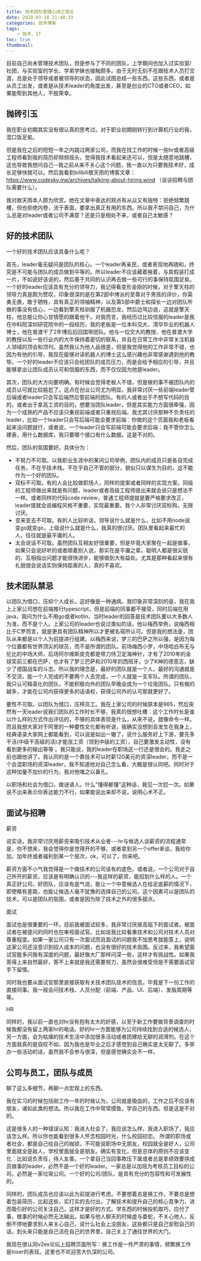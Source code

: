 ```yaml
---
title: 技术团队管理心得之我见
date: 2020-03-18 21:40:33
categories: 技术博客
tags:
    - 技术，IT
toc: true
thumbnail: 
---
```


​    目前自己尚未管理技术团队，但是参与了不同的团队，上学期间也加入过实验室/社团，与实验室的学长、学弟学妹也接触颇多。由于无时无刻不在跟技术人员打交道，总是处于领导或者被领导的状态，因此试图总结一些东西。这些东西，或者是从员工出发，或者是从技术leader的角度出发，甚至是创业的CTO或者CEO，如果能帮到其他人，不胜荣幸。

<!--more-->

## 抛砖引玉

我在职业初期其实没有很认真的思考过。对于职业初期刚转行到计算机行业的我，混口饭足矣。

但是我在之后的短短一年之内跳过两家公司，而我在找工作的时候一些hr或者高级工程师看到我的简历却频频摇头，觉得我技术看起来还可以，但是太随意地跳槽，这也导致我想问自己--我之前从来不关心这个问题，我一直以为只要我技术好，成长足够快就可以。然后我看到bilibili敖天雨的博客文章：https://www.codesky.me/archives/talking-about-hiring.wind （谈谈招聘与团队需要什么）。

我对敖天雨本人颇为欣赏。她在文章中表达的观点有从众又有独特：拒绝频繁跳槽，但也拒绝内卷，流于表面，要拿出真正有用的东西。所以我不禁问自己，为什么总是对leader或者公司不满意？还是只是相处不来，或者自己太敏感？



## 好的技术团队

一个好的技术团队应该具备什么呢？

首先，leader毫无疑问是团队的核心。一个leader再亲民，或者表现地再随和，终究是不可能与团队的成员做到平等的。所以leader不应该藏着掖着，与其假装打成一片，不如说好该说的，然后基于共同的认识再去做一些可行的事保持氛围足矣。一个好的leader应该具有充分的领导力，我记得看变形金刚的时候，对于擎天柱的领导力真是颇为赞叹，印象很深的是在第2部中博派的至尊对于男孩的评价，你英勇无畏，敢于牺牲，具有真正的领袖精神，以及第5部中爵士和探长一边对团队所做的事没有信心，一边看到擎天柱驯服了机器恐龙，然后边骂边说，这就是擎天柱，他总能让你心甘情愿的跟着他干。对我而言，我经历过比较信服的leader是我在中科院深圳研究院中的一段经历，我的老板是一位本科交大，清华毕业的机器人博士，他在普渡干了2年博后后回国带团队。他与一位交大的教授、他在普渡大学的教授以及一些行业内的大牛保持着密切的联系，并且在日常工作中非常关注机器人领域的顶会和顶刊。虽然我认为他人品很差，但是我觉得他的工作非常不错，也因为有他的引导，我现在能够对读机器人的博士这么感兴趣也非常感谢遇到他的教导。一个好的leader不应该只会给团队的成员压力，而是会给予相应的引导，并且能够拿出让团队成员认可和信服的东西，而不仅仅因为他是leader。

其次，团队的大方向要明确。有时候会觉得老板人不错，但是做的事不被团队内的成员认可就比较尴尬了。这点在创业公司尤为明显。我非常讨厌一些前端leader管后端或者leader只会写后端然后管前端的团队。有的人或者出于不想写代码的目的，或者出于拿高工资的目的，想要当团队leader，但是其实能力方面很牵强，因为一个成熟的产品不应该只重视前端或者只重视后端。我尤其讨厌那种不负责任的leader，比如一个leader只会写后端可能会要求前端：你做的这个页面我和老板看起来没问题就行，或者说，一个leader只会写前端可能会要求后端：我不管你怎么建表，用什么数据库，我只要哪个接口有什么数据。这是不对的。

然后，团队的氛围要好。具体分为：

- 不努力不可取。以我职业生涯中的某间公司举例，团队内的成员只是各自完成任务，不在乎技术栈，不在乎自己不管的部分，貌似只以谋生为目的，这不能作为一个好的团队。
- 双标不可取。有的人会比较做职场人，同样的提案或者同样的实现方案，同级的工程师做出来就是有问题，leader或者高级工程师提出来就会说只是想法不一样。或者同样的代码code          review，普通工程师提就是要严格要求改正，leader提就会说编程风格不重要，实现最重要。我个人非常讨厌双标狗，无限讨厌。
- 变来变去不可取。有的人比较听话，领导说什么就是什么，比如不用node说变go就变go，上级说什么就是什么，我真的很讨厌。团队里看起来最忙的人，往往就是最平庸的人。
- 太会说话不可取。虽然团队互相友好很重要，但是毕竟大家聚在一起是做事，如果只会说好听的或者顺着别人说，那实在是平庸之辈。聪明人都是很尖锐的，互相指出问题才能很快进步，能够做到大有益处。尤其是那种看起来很有礼貌很会说话实则保持距离的人，真的不喜欢。



## 技术团队禁忌

以团队为借口，压抑个人成长。这好像是一种通病。我印象非常深刻的是，我在我上上家公司想在前端推行typescript，但是前端的同事都不接受，同时后端在用java，我问为什么不用go或者kotlin，当时leader的回答是技术团队要以大多数人为准，而不是个人。上家公司的leader也说过类似的话，他以梅西举例，说梅西相比于C罗而言，就是更具有团队精神所以才更被名宿所认可。但是我的想法是，团队从来都是以个人为前提进行组建。以梅西来说，梦三的巴萨之所以强，是因为每个位置都有世界顶尖的球员，而不是所谓的团队。前场梅西小罗，中场哈白布无与伦比的中场大师，后场阿尔维斯皮克都是带刀侍卫定海神针，才有了2010年的金球奖前三都在巴萨，也才有了梦三巴萨和2010年的西班牙。少了K神的德意志，缺少了德国战车的斗志。所以我的理念是，最好的团队就是一个人，最好的沟通就是不交流，能一个人完成的不要两个人去完成，一个人就是一支军队。所谓的团队，我只认可精英化的团队，不能积极向外的团队早晚会成为一个垃圾团队。只有做的越多，才能在公司内获得更多的话语权，获得公司外的认可那就更好了。

要性不可取。以团队为借口，压榨员工。我在上家公司的时候原本是965，然后突然有一天leader说我们团队的工作时长不够，我真的很想吐槽：这个工作时长是谁以什么样的方式作出评估的，不够的具体表现是什么，从来不说，就像命令一样。而且我想大家对于阿里的一种要性文化都有听说，我确实没想到会发生在我身上，经典语录大家网上都能看到，可以说是如出一辙了，说什么服务好上下游，要先多干活(中级干高级的活)才能涨工资（领到中级的工资），自己要激发主动性，没有看到更多的输出等等 。我只能说，我的leader在职场这一行还是很会的。我走之前也跟他讲了，我认同的是一个靠技术可以时薪120美元的资深leader，而不是一个会混职场的资深leader，我不知道他对自己怎么看，大概是很认同吧。同时对于这种加量不加价的行为，我对他嗤之以鼻孔。

以职场和社会为借口，做谜语人。什么"懂得都懂"这种话，我见一次怼一次。如果说不出来表示你表达能力不行，如果能说出来却不说，说明心术不正。



## 面试与招聘

薪资

说实话，我非常讨厌用薪资来吸引技术从业者---hr与候选人谈薪资的流程通常是，你不想来，我会觉得你是觉得开的不够，或者拿到另一个offer来谈，我给你加，加年终或者福利到某一个层次，ok，可以了，你来吧。

薪资方面不小气我觉得是一个做技术的公司该有的底色，或者说，一个公司对于自己所开的薪资，应该是有明确认识的---我这样的薪资，能招到什么样的人。一个真正好公司，好团队，应该有底气说，能让一个中意候选人在给足底薪的情况下，即使略有差距，也能让候选人毫不犹豫的选择自己的公司。这个因素可以是团队的技术，可以是团队的氛围，或者是因为除了技术之外的很多甜点。

面试

面试也是很重要的一环。目前我被面试较多，我非常讨厌居高临下的面试者。被面试者在被提问的同时也在审视面试官。比如说我比较看重技术和公司对技术人员对尊重程度。如果一家公司只有一次面试而且面试的问题我不加思考就能答上，说明这家公司还没意识到招人成本的问题，也没有很好的技术氛围。反过来，我希望面试官能多问我有深度的问题，最好像大厂那样问深一些，这样才有挑战性。如果我答得上来自然最好，答不上来就是我还需要努力，虽然会很难受但是不需要面试官手下留情。

同时我也要从面试官那里直接获取有关技术团队技术的信息。毕竟是下一份工作的直接同事。我一般会问技术栈、人员分配（前端、产品、UI、后端）、发版周期等等。

HR

同样的，我以前一直也对hr没有抱有太大的好感，以至于新工作要做背景调查的时候我都没有留上两家hr的电话。好的hr一方面能够为公司持续找到合适的候选人，另一方面，会为枯燥的技术生活中添加很多活动或者团建给无聊的润滑剂。在这个方面我真的是自叹不如，因为我也是毕业之后才感觉到自己确实是太无聊了。多举办一些活动的话，虽然我不会参与很深，但是感觉确实会不一样。

## 公司与员工，团队与成员

聊了这么多细节，再聊一点宏观上的东西。

我在实习的时候包括刚工作一年的时候认为，公司就是吸血的，工作之后不应该有朋友，诸如此类的想法。所以我在工作中常常摸鱼，学自己的东西。但是这是不对的。

这是很多人的一种错误认知：我进入社会了，我应该怎么样，我进入职场了，我应该怎么样。所以你也能看到很多人怀念校园时光，什么校园初恋。 所谓的职场或者社会，都是自己给自己的枷锁，不可能说职场中无朋友，校园就全是好人，公司里面就全是敌人，学校里面就全是朋友。确实有变化，但是总体的原则不应该变化：比如说负责任，待人友善。一个拿自己当回事欺压下属或者总是拿绩效要挟成员做事的leader，必然不是一个好的leader。一家总是以加班为考核员工目标的公司，必然是一家垃圾公司。一个好的公司/团队，是具有充分的包容性和可发展性的。

同样的，团队成员也应该以此为前提进行考虑。不要想着总是换工作，不要总是想着包装简历，比起这些，实打实的去付出，了解技术和提升自己的核心竞争力，进而吸引好的公司关注自己，这样才是好的方式。学东西的时候投机取巧，应付了事，做事的时候必然无法输出。如果与他人聊天的时候虚与委蛇，不关心他人，反倒不停地要求别人来关心自己，说什么社会上没朋友，这些都只是自己安慰自己的话，到头来只能是自己活在自己的世界里，自己关上了通往世界的大门。

我现在很认同v2ex论坛上招聘页面所写：换工作是一件严肃的事情，频繁换工作是loser的表现。这里也不欢迎苦大仇深的公司。



